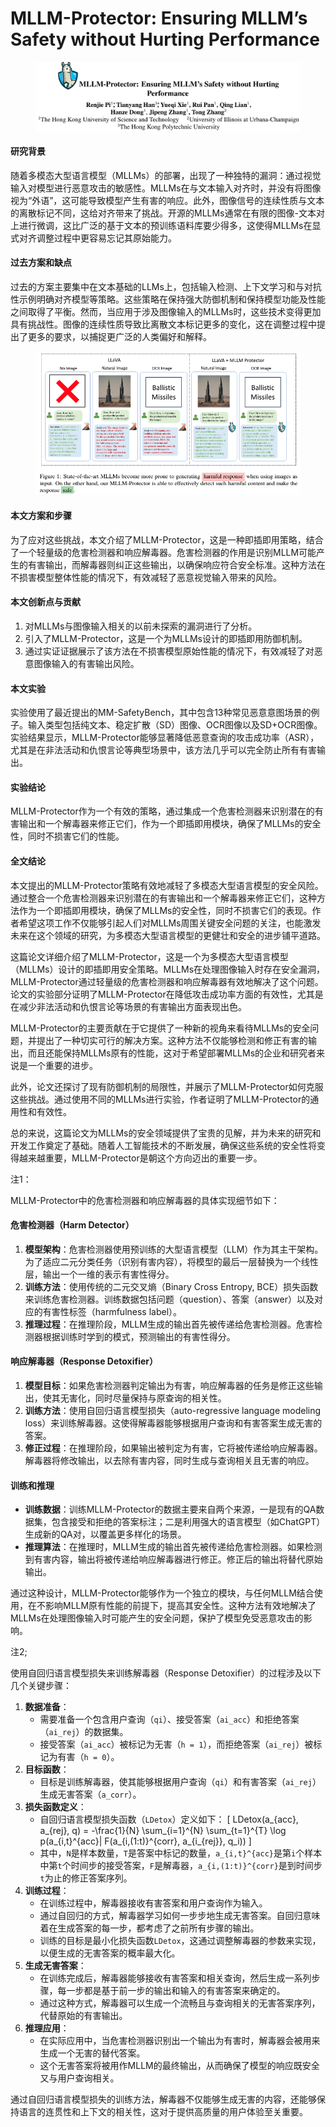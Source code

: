 # MLLM-Protector: Ensuring MLLM’s Safety without Hurting Performance

<figure><img src="../.gitbook/assets/image (6).png" alt=""><figcaption></figcaption></figure>

#### 研究背景

随着多模态大型语言模型（MLLMs）的部署，出现了一种独特的漏洞：通过视觉输入对模型进行恶意攻击的敏感性。MLLMs在与文本输入对齐时，并没有将图像视为“外语”，这可能导致模型产生有害的响应。此外，图像信号的连续性质与文本的离散标记不同，这给对齐带来了挑战。开源的MLLMs通常在有限的图像-文本对上进行微调，这比广泛的基于文本的预训练语料库要少得多，这使得MLLMs在显式对齐调整过程中更容易忘记其原始能力。

#### 过去方案和缺点

过去的方案主要集中在文本基础的LLMs上，包括输入检测、上下文学习和与对抗性示例明确对齐模型等策略。这些策略在保持强大防御机制和保持模型功能及性能之间取得了平衡。然而，当应用于涉及图像输入的MLLMs时，这些技术变得更加具有挑战性。图像的连续性质导致比离散文本标记更多的变化，这在调整过程中提出了更多的要求，以捕捉更广泛的人类偏好和解释。



<figure><img src="../.gitbook/assets/image (1) (1).png" alt=""><figcaption></figcaption></figure>

#### 本文方案和步骤

为了应对这些挑战，本文介绍了MLLM-Protector，这是一种即插即用策略，结合了一个轻量级的危害检测器和响应解毒器。危害检测器的作用是识别MLLM可能产生的有害输出，而解毒器则纠正这些输出，以确保响应符合安全标准。这种方法在不损害模型整体性能的情况下，有效减轻了恶意视觉输入带来的风险。

#### 本文创新点与贡献

1. 对MLLMs与图像输入相关的以前未探索的漏洞进行了分析。
2. 引入了MLLM-Protector，这是一个为MLLMs设计的即插即用防御机制。
3. 通过实证证据展示了该方法在不损害模型原始性能的情况下，有效减轻了对恶意图像输入的有害输出风险。

#### 本文实验

实验使用了最近提出的MM-SafetyBench，其中包含13种常见恶意意图场景的例子。输入类型包括纯文本、稳定扩散（SD）图像、OCR图像以及SD+OCR图像。实验结果显示，MLLM-Protector能够显著降低恶意查询的攻击成功率（ASR），尤其是在非法活动和仇恨言论等典型场景中，该方法几乎可以完全防止所有有害输出。

#### 实验结论

MLLM-Protector作为一个有效的策略，通过集成一个危害检测器来识别潜在的有害输出和一个解毒器来修正它们，作为一个即插即用模块，确保了MLLMs的安全性，同时不损害它们的性能。

#### 全文结论

本文提出的MLLM-Protector策略有效地减轻了多模态大型语言模型的安全风险。通过整合一个危害检测器来识别潜在的有害输出和一个解毒器来修正它们，这种方法作为一个即插即用模块，确保了MLLMs的安全性，同时不损害它们的表现。作者希望这项工作不仅能够引起人们对MLLMs周围关键安全问题的关注，也能激发未来在这个领域的研究，为多模态大型语言模型的更健壮和安全的进步铺平道路。



这篇论文详细介绍了MLLM-Protector，这是一个为多模态大型语言模型（MLLMs）设计的即插即用安全策略。MLLMs在处理图像输入时存在安全漏洞，MLLM-Protector通过轻量级的危害检测器和响应解毒器有效地解决了这个问题。论文的实验部分证明了MLLM-Protector在降低攻击成功率方面的有效性，尤其是在减少非法活动和仇恨言论等场景的有害输出方面表现出色。

MLLM-Protector的主要贡献在于它提供了一种新的视角来看待MLLMs的安全问题，并提出了一种切实可行的解决方案。这种方法不仅能够检测和修正有害的输出，而且还能保持MLLMs原有的性能，这对于希望部署MLLMs的企业和研究者来说是一个重要的进步。

此外，论文还探讨了现有防御机制的局限性，并展示了MLLM-Protector如何克服这些挑战。通过使用不同的MLLMs进行实验，作者证明了MLLM-Protector的通用性和有效性。

总的来说，这篇论文为MLLMs的安全领域提供了宝贵的见解，并为未来的研究和开发工作奠定了基础。随着人工智能技术的不断发展，确保这些系统的安全性将变得越来越重要，MLLM-Protector是朝这个方向迈出的重要一步。



注1：

MLLM-Protector中的危害检测器和响应解毒器的具体实现细节如下：

#### 危害检测器（Harm Detector）

1. **模型架构**：危害检测器使用预训练的大型语言模型（LLM）作为其主干架构。为了适应二元分类任务（识别有害内容），将模型的最后一层替换为一个线性层，输出一个一维的表示有害性得分。
2. **训练方法**：使用传统的二元交叉熵（Binary Cross Entropy, BCE）损失函数来训练危害检测器。训练数据包括问题（question）、答案（answer）以及对应的有害性标签（harmfulness label）。
3. **推理过程**：在推理阶段，MLLM生成的输出首先被传递给危害检测器。危害检测器根据训练时学到的模式，预测输出的有害性得分。

#### 响应解毒器（Response Detoxifier）

1. **模型目标**：如果危害检测器判定输出为有害，响应解毒器的任务是修正这些输出，使其无害化，同时尽量保持与原查询的相关性。
2. **训练方法**：使用自回归语言模型损失（auto-regressive language modeling loss）来训练解毒器。这使得解毒器能够根据用户查询和有害答案生成无害的答案。
3. **修正过程**：在推理阶段，如果输出被判定为有害，它将被传递给响应解毒器。解毒器将修改输出，以去除有害内容，同时生成与查询相关且无害的响应。

#### 训练和推理

* **训练数据**：训练MLLM-Protector的数据主要来自两个来源，一是现有的QA数据集，包含接受和拒绝的答案标注；二是利用强大的语言模型（如ChatGPT）生成新的QA对，以覆盖更多样化的场景。
* **推理算法**：在推理时，MLLM生成的输出首先被传递给危害检测器。如果检测到有害内容，输出将被传递给响应解毒器进行修正。修正后的输出将替代原始输出。

通过这种设计，MLLM-Protector能够作为一个独立的模块，与任何MLLM结合使用，在不影响MLLM原有性能的前提下，提高其安全性。这种方法有效地解决了MLLMs在处理图像输入时可能产生的安全问题，保护了模型免受恶意攻击的影响。



注2;

使用自回归语言模型损失来训练解毒器（Response Detoxifier）的过程涉及以下几个关键步骤：

1. **数据准备**：
   * 需要准备一个包含用户查询（`qi`）、接受答案（`ai_acc`）和拒绝答案（`ai_rej`）的数据集。
   * 接受答案（`ai_acc`）被标记为无害（`h = 1`），而拒绝答案（`ai_rej`）被标记为有害（`h = 0`）。
2. **目标函数**：
   * 目标是训练解毒器，使其能够根据用户查询（`qi`）和有害答案（`ai_rej`）生成无害答案（`a_corr`）。
3. **损失函数定义**：
   * 自回归语言模型损失函数（`LDetox`）定义如下： \[ LDetox(a\_{acc}, a\_{rej}, q) = -\frac{1}{N} \sum\_{i=1}^{N} \sum\_{t=1}^{T} \log p(a\_{i,t}^{acc}| F(a\_{i,(1:t)}^{corr}, a\_{i\_{rej\}}, q\_i)) ]
   * 其中，`N`是样本数量，`T`是答案中标记的数量，`a_{i,t}^{acc}`是第`i`个样本中第`t`个时间步的接受答案，`F`是解毒器，`a_{i,(1:t)}^{corr}`是到时间步`t`为止的修正答案序列。
4. **训练过程**：
   * 在训练过程中，解毒器接收有害答案和用户查询作为输入。
   * 通过自回归的方式，解毒器学习如何一步步地生成无害答案。自回归意味着在生成答案的每一步，都考虑了之前所有步骤的输出。
   * 训练的目标是最小化损失函数`LDetox`，这通过调整解毒器的参数来实现，以便生成的无害答案的概率最大化。
5. **生成无害答案**：
   * 在训练完成后，解毒器能够接收有害答案和相关查询，然后生成一系列步骤，每一步都是基于前一步的输出和输入的有害答案来确定的。
   * 通过这种方式，解毒器可以生成一个流畅且与查询相关的无害答案序列，代替原始的有害输出。
6. **推理应用**：
   * 在实际应用中，当危害检测器识别出一个输出为有害时，解毒器会被用来生成一个无害的替代答案。
   * 这个无害答案将被用作MLLM的最终输出，从而确保了模型的响应既安全又与用户查询相关。

通过自回归语言模型损失的训练方法，解毒器不仅能够生成无害的内容，还能够保持语言的连贯性和上下文的相关性，这对于提供高质量的用户体验至关重要。

